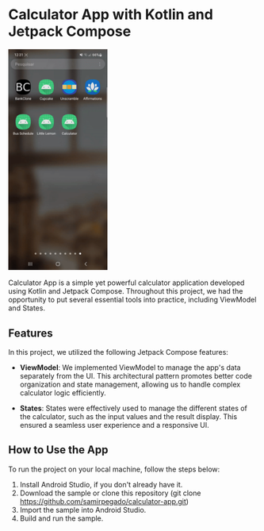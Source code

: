 # Calculator App with Kotlin and Jetpack Compose

<img src="https://github.com/samirpegado/calculator-app/blob/main/calculator.gif" width="200">

Calculator App is a simple yet powerful calculator application developed using Kotlin and Jetpack Compose. Throughout this project, we had the opportunity to put several essential tools into practice, including ViewModel and States.

## Features

In this project, we utilized the following Jetpack Compose features:

- **ViewModel**: We implemented ViewModel to manage the app's data separately from the UI. This architectural pattern promotes better code organization and state management, allowing us to handle complex calculator logic efficiently.

- **States**: States were effectively used to manage the different states of the calculator, such as the input values and the result display. This ensured a seamless user experience and a responsive UI.

## How to Use the App

To run the project on your local machine, follow the steps below:

1. Install Android Studio, if you don't already have it.
2. Download the sample or clone this repository (git clone https://github.com/samirpegado/calculator-app.git)
3. Import the sample into Android Studio.
4. Build and run the sample.

